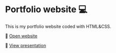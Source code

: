# Portfolio website 💻

This is my portfolio website coded with HTML&CSS.

🔗 [Open website](https://camigammeri.github.io/)

📁 [View presentation](https://drive.google.com/file/d/1l2iz_hURiPSLdHRuaK6PPnEizqqoQYLP/view?usp=drive_link)
